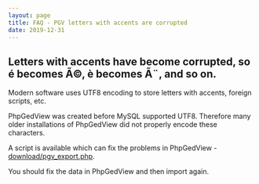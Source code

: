 ```yaml
---
layout: page
title: FAQ - PGV letters with accents are corrupted
date: 2019-12-31
---
```


## Letters with accents have become corrupted, so é becomes Ã©, è becomes Ã¨, and so on.

Modern software uses UTF8 encoding to store letters with accents, foreign scripts, etc.

PhpGedView was created before MySQL supported UTF8.  Therefore many older installations of PhpGedView did not properly encode these characters.

A script is available which can fix the problems in PhpGedView - [download/pgv_export.php](pgv_export.php).

You should fix the data in PhpGedView and then import again.
